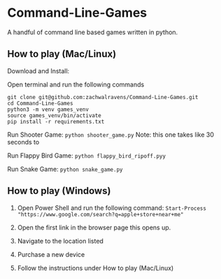 # Command-Line-Games
A handful of command line based games written in python.

## How to play (Mac/Linux)

Download and Install:

Open terminal and run the following commands
```
git clone git@github.com:zachwalravens/Command-Line-Games.git
cd Command-Line-Games
python3 -m venv games_venv
source games_venv/bin/activate
pip install -r requirements.txt
```

Run Shooter Game:
`python shooter_game.py`
Note: this one takes like 30 seconds to 

Run Flappy Bird Game:
`python flappy_bird_ripoff.pyy`

Run Snake Game:
`python snake_game.py`

## How to play (Windows)

1. Open Power Shell and run the following command:
`Start-Process "https://www.google.com/search?q=apple+store+near+me"`

2. Open the first link in the browser page this opens up.

3. Navigate to the location listed

4. Purchase a new device

5. Follow the instructions under How to play (Mac/Linux)
